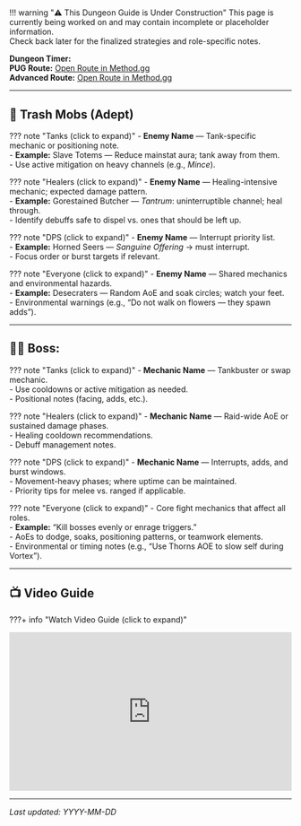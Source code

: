 # <Dungeon Name>

!!! warning "⚠️ This Dungeon Guide is Under Construction"
    This page is currently being worked on and may contain incomplete or placeholder information.  
    Check back later for the finalized strategies and role-specific notes.

**Dungeon Timer:**  
**PUG Route:** [Open Route in Method.gg](<PUG_URL>)  
**Advanced Route:** [Open Route in Method.gg](<ADV_URL>)

---

## 🧹 Trash Mobs (Adept)

??? note "Tanks (click to expand)"
    - **Enemy Name** — Tank-specific mechanic or positioning note.  
    - **Example:** Slave Totems — Reduce mainstat aura; tank away from them.  
    - Use active mitigation on heavy channels (e.g., *Mince*).

??? note "Healers (click to expand)"
    - **Enemy Name** — Healing-intensive mechanic; expected damage pattern.  
    - **Example:** Gorestained Butcher — *Tantrum*: uninterruptible channel; heal through.  
    - Identify debuffs safe to dispel vs. ones that should be left up.

??? note "DPS (click to expand)"
    - **Enemy Name** — Interrupt priority list.  
    - **Example:** Horned Seers — *Sanguine Offering* → must interrupt.  
    - Focus order or burst targets if relevant.

??? note "Everyone (click to expand)"
    - **Enemy Name** — Shared mechanics and environmental hazards.  
    - **Example:** Desecraters — Random AoE and soak circles; watch your feet.  
    - Environmental warnings (e.g., “Do not walk on flowers — they spawn adds”).

---

## 🧑‍💼 Boss: <Boss Name>

??? note "Tanks (click to expand)"
    - **Mechanic Name** — Tankbuster or swap mechanic.  
    - Use cooldowns or active mitigation as needed.  
    - Positional notes (facing, adds, etc.).

??? note "Healers (click to expand)"
    - **Mechanic Name** — Raid-wide AoE or sustained damage phases.  
    - Healing cooldown recommendations.  
    - Debuff management notes.

??? note "DPS (click to expand)"
    - **Mechanic Name** — Interrupts, adds, and burst windows.  
    - Movement-heavy phases; where uptime can be maintained.  
    - Priority tips for melee vs. ranged if applicable.

??? note "Everyone (click to expand)"
    - Core fight mechanics that affect all roles.  
    - **Example:** “Kill bosses evenly or enrage triggers.”  
    - AoEs to dodge, soaks, positioning patterns, or teamwork elements.  
    - Environmental or timing notes (e.g., “Use Thorns AOE to slow self during Vortex”).

---

## 📺 Video Guide

???+ info "Watch Video Guide (click to expand)"
    <div style="position:relative;padding-bottom:56.25%;height:0;overflow:hidden;">
      <iframe 
        src="https://www.youtube.com/embed/<VIDEO_ID>" 
        style="position:absolute;top:0;left:0;width:100%;height:100%;" 
        frameborder="0" allowfullscreen>
      </iframe>
    </div>

---

*Last updated: YYYY-MM-DD*
